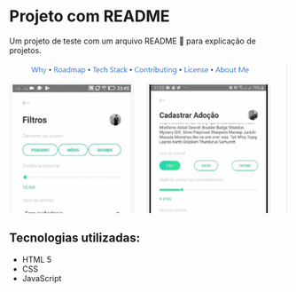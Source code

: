 # Projeto com README
Um projeto de teste com um arquivo README 🚀 para explicação de projetos.

[<img src="./teste.gif" alt="Gif inicial do README.">](https://www.google.com)

## Tecnologias utilizadas:
- HTML 5
- CSS
- JavaScript
